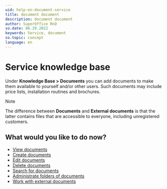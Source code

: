 ```yaml
---
uid: help-en-document-service
title: document document
description: document document
author: SuperOffice RnD
so.date: 06.29.2022
keywords: Service, document
so.topic: concept
language: en
---
```


# Service knowledge base

Under **Knowledge Base > Documents** you can add documents to make them available to yourself and/or other users. Such documents may include price lists, installation routines and brochures.

> [!NOTE]
> The difference between **Documents** and **External documents** is that the latter contains files that are accessible to everyone, including unregistered customers.

## What would you like to do now?

* [View documents][2]
* [Create documents][3]
* [Edit documents][4]
* [Delete documents][5]
* [Search for documents][6]
* [Administrate folders of documents][7]
* [Work with external documents][1]

<!-- Referenced links -->
[1]: ../../../request/learn/external-document.md
[2]: view.md
[3]: create.md
[4]: edit.md
[5]: delete.md
[6]: find.md
[7]: manage-folders.md

<!-- Referenced images -->
